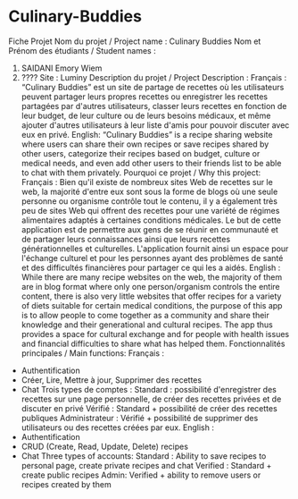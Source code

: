 # Culinary-Buddies

Fiche Projet
Nom du projet / Project name : Culinary Buddies
Nom et Prénom des étudiants / Student names :
1) SAIDANI Emory Wiem
2) ????
Site : Luminy
Description du projet / Project Description :
Français : “Culinary Buddies” est un site de partage de recettes où les utilisateurs peuvent partager leurs propres
recettes ou enregistrer les recettes partagées par d'autres utilisateurs, classer leurs recettes en fonction de leur budget,
de leur culture ou de leurs besoins médicaux, et même ajouter d'autres utilisateurs à leur liste d'amis pour pouvoir
discuter avec eux en privé.
English: “Culinary Buddies” is a recipe sharing website where users can share their own recipes or save recipes shared by
other users, categorize their recipes based on budget, culture or medical needs, and even add other users to their
friends list to be able to chat with them privately.
Pourquoi ce projet / Why this project:
Français : Bien qu'il existe de nombreux sites Web de recettes sur le web, la majorité d'entre eux sont sous la forme de
blogs où une seule personne ou organisme contrôle tout le contenu, il y a également très peu de sites Web qui offrent
des recettes pour une variété de régimes alimentaires adaptés à certaines conditions médicales. Le but de cette
application est de permettre aux gens de se réunir en communauté et de partager leurs connaissances ainsi que leurs
recettes générationnelles et culturelles. L'application fournit ainsi un espace pour l'échange culturel et pour les
personnes ayant des problèmes de santé et des difficultés financières pour partager ce qui les a aidés.
English : While there are many recipe websites on the web, the majority of them are in blog format where only one
person/organism controls the entire content, there is also very little websites that offer recipes for a variety of diets
suitable for certain medical conditions, the purpose of this app is to allow people to come together as a community and
share their knowledge and their generational and cultural recipes. The app thus provides a space for cultural exchange
and for people with health issues and financial difficulties to share what has helped them.
Fonctionnalités principales / Main functions:
Français :
- Authentification
- Créer, Lire, Mettre à jour, Supprimer des recettes
- Chat
Trois types de comptes :
Standard : possibilité d'enregistrer des recettes sur une page personnelle, de créer des recettes privées et de discuter en
privé
Vérifié : Standard + possibilité de créer des recettes publiques
Administrateur : Vérifié + possibilité de supprimer des utilisateurs ou des recettes créées par eux.
English :
- Authentification
- CRUD (Create, Read, Update, Delete) recipes
- Chat
Three types of accounts:
Standard : Ability to save recipes to personal page, create private recipes and chat
Verified : Standard + create public recipes
Admin: Verified + ability to remove users or recipes created by them
